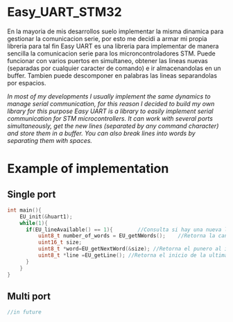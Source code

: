 # Easy_UART_STM32
En la mayoria de mis desarrollos suelo implementar la misma dinamica para gestionar la comunicacion serie, por esto me decidi a armar mi propia libreria para tal fin
Easy UART es una libreria para implementar de manera sencilla la comunicacion serie para los microncontroladores STM.
Puede funcionar con varios puertos en simultaneo, obtener las lineas  nuevas (separadas por cualquier caracter de comando) e ir almacenandolas en un buffer. Tambien puede descomponer en palabras las lineas separandolas por espacios.

_In most of my developments I usually implement the same dynamics to manage serial communication, for this reason I decided to build my own library for this purpose
Easy UART is a library to easily implement serial communication for STM microcontrollers.
It can work with several ports simultaneously, get the new lines (separated by any command character) and store them in a buffer. You can also break lines into words by separating them with spaces._

#   Example of implementation
## Single port
```C
int main(){
    EU_init(&huart1);
    while(1){
	  if(EU_lineAvailable() == 1){        //Consulta si hay una nueva linea disponible
		  uint8_t number_of_words = EU_getNWords();    //Retorna la cantidad de palabras que posee esta linea
		  uint16_t size;
		  uint8_t *word=EU_getNextWord(&size); //Retorna el punero al inicio de la siguiente palabra y el tamaño de la misma
		  uint8_t *line =EU_getLine(); //Retorna el inicio de la ultima linea (y actualiza la linea que se esta trabajando)
	  }
    }
}
```

## Multi port

```C
//in future
```

